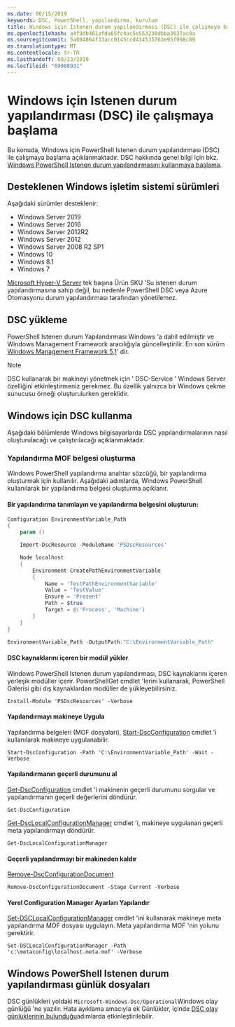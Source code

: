 ```yaml
---
ms.date: 08/15/2019
keywords: DSC, PowerShell, yapılandırma, kurulum
title: Windows için Istenen durum yapılandırması (DSC) ile çalışmaya başlama
ms.openlocfilehash: a4f9db481afda65fc4ac5e553230dbba3037ac9a
ms.sourcegitcommit: 5a004064f33acc0145ccd414535763e95f998c89
ms.translationtype: MT
ms.contentlocale: tr-TR
ms.lasthandoff: 08/23/2019
ms.locfileid: "69988931"
---
```

# <a name="get-started-with-desired-state-configuration-dsc-for-windows"></a>Windows için Istenen durum yapılandırması (DSC) ile çalışmaya başlama

Bu konuda, Windows için PowerShell Istenen durum yapılandırması (DSC) ile çalışmaya başlama açıklanmaktadır.
DSC hakkında genel bilgi için bkz. [Windows PowerShell Istenen durum yapılandırmasını kullanmaya başlama](../overview/overview.md).

## <a name="supported-windows-operation-system-versions"></a>Desteklenen Windows işletim sistemi sürümleri

Aşağıdaki sürümler desteklenir:

- Windows Server 2019
- Windows Server 2016
- Windows Server 2012R2
- Windows Server 2012
- Windows Server 2008 R2 SP1
- Windows 10
- Windows 8.1
- Windows 7

[Microsoft Hyper-V Server](/windows-server/virtualization/hyper-v/hyper-v-server-2016) tek başına Ürün SKU 'Su istenen durum yapılandırmasına sahip değil, bu nedenle PowerShell DSC veya Azure Otomasyonu durum yapılandırması tarafından yönetilemez.

## <a name="installing-dsc"></a>DSC yükleme

PowerShell Istenen durum Yapılandırması Windows 'a dahil edilmiştir ve Windows Management Framework aracılığıyla güncelleştirilir.
En son sürüm [Windows Management Framework 5,1](https://www.microsoft.com/en-us/download/details.aspx?id=54616)' dir.

> [!NOTE]
> DSC kullanarak bir makineyi yönetmek için ' DSC-Service ' Windows Server özelliğini etkinleştirmeniz gerekmez.
> Bu özellik yalnızca bir Windows çekme sunucusu örneği oluşturulurken gereklidir.

## <a name="using-dsc-for-windows"></a>Windows için DSC kullanma

Aşağıdaki bölümlerde Windows bilgisayarlarda DSC yapılandırmalarının nasıl oluşturulacağı ve çalıştırılacağı açıklanmaktadır.

### <a name="creating-a-configuration-mof-document"></a>Yapılandırma MOF belgesi oluşturma

Windows PowerShell yapılandırma anahtar sözcüğü, bir yapılandırma oluşturmak için kullanılır.
Aşağıdaki adımlarda, Windows PowerShell kullanılarak bir yapılandırma belgesi oluşturma açıklanır.

#### <a name="define-a-configuration-and-generate-the-configuration-document"></a>Bir yapılandırma tanımlayın ve yapılandırma belgesini oluşturun:

```powershell
Configuration EnvironmentVariable_Path
{
    param ()

    Import-DscResource -ModuleName 'PSDscResources'

    Node localhost
    {
        Environment CreatePathEnvironmentVariable
        {
            Name = 'TestPathEnvironmentVariable'
            Value = 'TestValue'
            Ensure = 'Present'
            Path = $true
            Target = @('Process', 'Machine')
        }
    }
}

EnvironmentVariable_Path -OutputPath:"C:\EnvironmentVariable_Path"
```
#### <a name="install-a-module-containing-dsc-resources"></a>DSC kaynaklarını içeren bir modül yükler

Windows PowerShell Istenen durum yapılandırması, DSC kaynaklarını içeren yerleşik modüller içerir.
PowerShellGet cmdlet 'lerini kullanarak, PowerShell Galerisi gibi dış kaynaklardan modüller de yükleyebilirsiniz.

`Install-Module 'PSDscResources' -Verbose`

#### <a name="apply-the-configuration-to-the-machine"></a>Yapılandırmayı makineye Uygula

Yapılandırma belgeleri (MOF dosyaları), [Start-DscConfiguration](/powershell/module/psdesiredstateconfiguration/start-dscconfiguration) cmdlet 'i kullanılarak makineye uygulanabilir.

`Start-DscConfiguration -Path 'C:\EnvironmentVariable_Path' -Wait -Verbose`

#### <a name="get-the-current-state-of-the-configuration"></a>Yapılandırmanın geçerli durumunu al

[Get-DscConfiguration](/powershell/module/psdesiredstateconfiguration/get-dscconfiguration) cmdlet 'i makinenin geçerli durumunu sorgular ve yapılandırmanın geçerli değerlerini döndürür.

`Get-DscConfiguration`

[Get-DscLocalConfigurationManager](/powershell/module/psdesiredstateconfiguration/get-dscLocalConfigurationManager) cmdlet 'i, makineye uygulanan geçerli meta yapılandırmayı döndürür.

`Get-DscLocalConfigurationManager`

#### <a name="remove-the-current-configuration-from-a-machine"></a>Geçerli yapılandırmayı bir makineden kaldır

[Remove-DscConfigurationDocument](/powershell/module/psdesiredstateconfiguration/remove-dscconfigurationdocument)

`Remove-DscConfigurationDocument -Stage Current -Verbose`

#### <a name="configure-settings-in-local-configuration-manager"></a>Yerel Configuration Manager Ayarları Yapılandır

[Set-DSCLocalConfigurationManager](/powershell/module/PSDesiredStateConfiguration/Set-DscLocalConfigurationManager) cmdlet 'ini kullanarak makineye meta yapılandırma MOF dosyası uygulayın.
Meta yapılandırma MOF 'nin yolunu gerektirir.

`Set-DSCLocalConfigurationManager -Path 'c:\metaconfig\localhost.meta.mof' -Verbose`

## <a name="windows-powershell-desired-state-configuration-log-files"></a>Windows PowerShell Istenen durum yapılandırması günlük dosyaları

DSC günlükleri yoldaki `Microsoft-Windows-Dsc/Operational`Windows olay günlüğü 'ne yazılır.
Hata ayıklama amacıyla ek Günlükler, içinde [DSC olay günlüklerinin bulunduğu](/powershell/dsc/troubleshooting/troubleshooting#where-are-dsc-event-logs)adımlarda etkinleştirilebilir.
